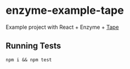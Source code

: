 # enzyme-example-tape

Example project with React + Enzyme + [Tape](https://github.com/substack/tape)

## Running Tests
`npm i && npm test`